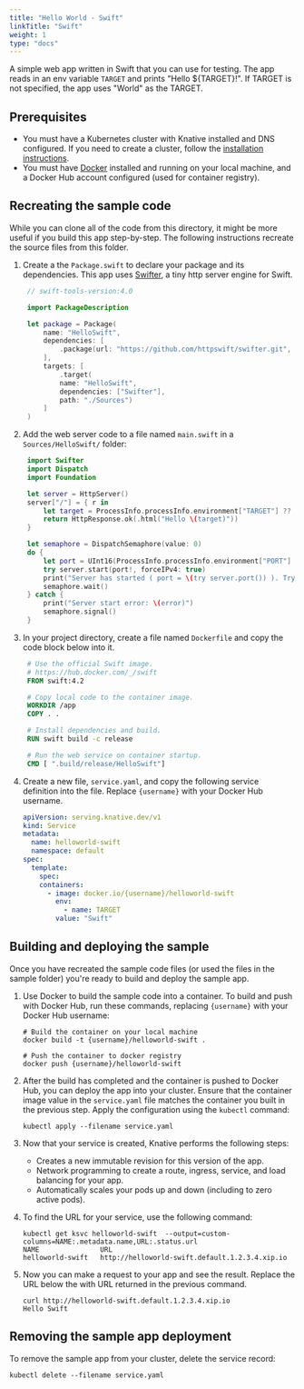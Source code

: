```yaml
---
title: "Hello World - Swift"
linkTitle: "Swift"
weight: 1
type: "docs"
---
```


A simple web app written in Swift that you can use for testing. The app reads in
an env variable `TARGET` and prints "Hello \${TARGET}!". If TARGET is not
specified, the app uses "World" as the TARGET.

## Prerequisites

- You must have a Kubernetes cluster with Knative installed and DNS configured.
  If you need to create a cluster, follow the
  [installation instructions](../../../../docs/install/README.md).
- You must have [Docker](https://www.docker.com) installed and running on your
  local machine, and a Docker Hub account configured (used for container
  registry).

## Recreating the sample code

While you can clone all of the code from this directory, it might be more useful
if you build this app step-by-step. The following instructions recreate the
source files from this folder.

1. Create a the `Package.swift` to declare your package and its dependencies.
   This app uses [Swifter](https://github.com/httpswift/swifter), a tiny http
   server engine for Swift.

   ```swift
    // swift-tools-version:4.0

    import PackageDescription

    let package = Package(
        name: "HelloSwift",
        dependencies: [
            .package(url: "https://github.com/httpswift/swifter.git", .upToNextMajor(from: "1.4.5"))
        ],
        targets: [
            .target(
            name: "HelloSwift",
            dependencies: ["Swifter"],
            path: "./Sources")
        ]
    )
   ```

1. Add the web server code to a file named `main.swift` in a
   `Sources/HelloSwift/` folder:

   ```swift
    import Swifter
    import Dispatch
    import Foundation

    let server = HttpServer()
    server["/"] = { r in
        let target = ProcessInfo.processInfo.environment["TARGET"] ?? "World"
        return HttpResponse.ok(.html("Hello \(target)"))
    }

    let semaphore = DispatchSemaphore(value: 0)
    do {
        let port = UInt16(ProcessInfo.processInfo.environment["PORT"] ?? "8080")
        try server.start(port!, forceIPv4: true)
        print("Server has started ( port = \(try server.port()) ). Try to connect now...")
        semaphore.wait()
    } catch {
        print("Server start error: \(error)")
        semaphore.signal()
    }
   ```

1. In your project directory, create a file named `Dockerfile` and copy the code
   block below into it.

   ```Dockerfile
    # Use the official Swift image.
    # https://hub.docker.com/_/swift
    FROM swift:4.2

    # Copy local code to the container image.
    WORKDIR /app
    COPY . .

    # Install dependencies and build.
    RUN swift build -c release

    # Run the web service on container startup.
    CMD [ ".build/release/HelloSwift"]
   ```

1. Create a new file, `service.yaml`, and copy the following service definition
   into the file. Replace `{username}` with your Docker Hub username.

   ```yaml
   apiVersion: serving.knative.dev/v1
   kind: Service
   metadata:
     name: helloworld-swift
     namespace: default
   spec:
     template:
       spec:
       containers:
         - image: docker.io/{username}/helloworld-swift
           env:
             - name: TARGET
           value: "Swift"
   ```

## Building and deploying the sample

Once you have recreated the sample code files (or used the files in the sample
folder) you're ready to build and deploy the sample app.

1. Use Docker to build the sample code into a container. To build and push with
   Docker Hub, run these commands, replacing `{username}` with your Docker Hub
   username:

   ```shell
   # Build the container on your local machine
   docker build -t {username}/helloworld-swift .

   # Push the container to docker registry
   docker push {username}/helloworld-swift
   ```

1. After the build has completed and the container is pushed to Docker Hub, you
   can deploy the app into your cluster. Ensure that the container image value
   in the `service.yaml` file matches the container you built in the previous
   step. Apply the configuration using the `kubectl` command:

   ```shell
   kubectl apply --filename service.yaml
   ```

1. Now that your service is created, Knative performs the following steps:

   - Creates a new immutable revision for this version of the app.
   - Network programming to create a route, ingress, service, and load balancing
     for your app.
   - Automatically scales your pods up and down (including to zero active pods).

1. To find the URL for your service, use the following command:

   ```
   kubectl get ksvc helloworld-swift  --output=custom-columns=NAME:.metadata.name,URL:.status.url
   NAME               URL
   helloworld-swift   http://helloworld-swift.default.1.2.3.4.xip.io
   ```

1. Now you can make a request to your app and see the result. Replace
   the URL below the with URL returned in the previous command.

   ```shell
   curl http://helloworld-swift.default.1.2.3.4.xip.io
   Hello Swift
   ```

## Removing the sample app deployment

To remove the sample app from your cluster, delete the service record:

```shell
kubectl delete --filename service.yaml
```
